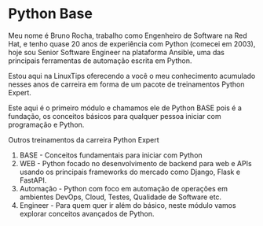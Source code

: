 # Python Base

Meu nome é Bruno Rocha, trabalho como Engenheiro de Software na Red Hat,
e tenho quase 20 anos de experiência com Python (comecei em 2003),
hoje sou Senior Software Engineer na plataforma Ansible, uma das principais
ferramentas de automação escrita em Python.

Estou aqui na LinuxTips oferecendo a você o meu conhecimento acumulado
nesses anos de carreira em forma de um pacote de treinamentos Python Expert.

Este aqui é o primeiro módulo e chamamos ele de Python BASE pois é a fundação,
os conceitos básicos para qualquer pessoa iniciar com programação e Python.

Outros treinamentos da carreira Python Expert

1. BASE - Conceitos fundamentais para iniciar com Python
2. WEB - Python focado no desenvolvimento de backend para web e APIs usando os 
   principais frameworks do mercado como Django, Flask e FastAPI.
3. Automação - Python com foco em automação de operações em ambientes
   DevOps, Cloud, Testes, Qualidade de Software etc.
4. Engineer - Para quem quer ir além do básico, neste módulo vamos
   explorar conceitos avançados de Python.
